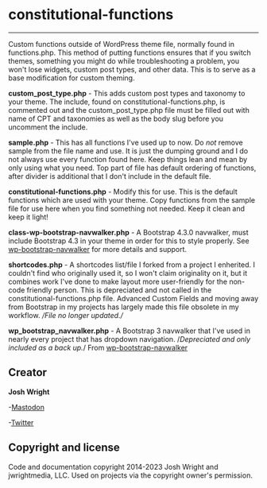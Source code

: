 # constitutional-functions
---

Custom functions outside of WordPress theme file, normally found in functions.php. This method of putting functions ensures that if you switch themes, something you might do while troubleshooting a problem, you won't lose widgets, custom post types, and other data. This is to serve as a base modification for custom theming.

**custom_post_type.php** - This adds custom post types and taxonomy to your theme. The include, found on constitutional-functions.php, is commented out and the custom_post_type.php file must be filled out with name of CPT and taxonomies as well as the body slug before you uncomment the include.

**sample.php** - This has all functions I've used up to now. Do *not* remove sample from the file name and use. It is just the dumping ground and I do not always use every function found here. Keep things lean and mean by only using what you need. Top part of file has default ordering of functions, after divider is additional that I don't include in the default file.

**constitutional-functions.php** - Modify this for use. This is the default functions which are used with your theme. Copy functions from the sample file for use here when you find something not needed. Keep it clean and keep it light!

**class-wp-bootstrap-navwalker.php** - A Bootstrap 4.3.0 navwalker, must include Bootstrap 4.3 in your theme in order for this to style properly. See [wp-bootstrap-navwalker](https://github.com/wp-bootstrap/wp-bootstrap-navwalker) for more details and support.

**shortcodes.php** - A shortcodes list/file I forked from a project I enherited. I couldn't find who originally used it, so I won't claim originality on it, but it combines work I've done to make layout more user-friendly for the non-code friendly person. This is depreciated and not called in the constitutional-functions.php file. Advanced Custom Fields and moving away from Bootstrap in my projects has largely made this file obsolete in my workflow. */File no longer updated./*

**wp_bootstrap_navwalker.php** - A Bootstrap 3 navwalker that I've used in nearly every project that has dropdown navigation. /*Depreciated and only included as a back up.*/ From [wp-bootstrap-navwalker](https://github.com/wp-bootstrap/wp-bootstrap-navwalker/tree/v3-branch)

## Creator

**Josh Wright**

-[Mastodon](https://subculture.chat/@jwright)

-[Twitter](https://www.twitter.com/_joshw)

## Copyright and license

Code and documentation copyright 2014-2023 Josh Wright and jwrightmedia, LLC. Used on projects via the copyright owner's permission.